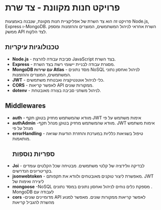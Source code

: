 # פרויקט חנות מקוונת - צד שרת

פרויקט זה הוא צד השרת של אפליקציית חנות מקוונת, שנבנה באמצעות Node.js, Express ו-MongoDB. השרת אחראי לניהול המשתמשים, המוצרים וההזמנות ומספק ממשק API לצד הלקוח.

## טכנולוגיות עיקריות

- **Node.js** - סביבת עבודה להרצת JavaScript בצד השרת.
- **Express** - מסגרת עבודה לבניית יישומי רשת בצד השרת.
- **MongoDB עם שירות Atlas** - מסד נתונים NoSQL לניהול ואחסון נתוני המשתמשים, המוצרים וההזמנות.
- **JWT** - כלי לניהול אוטנטיקציה ואבטחת משתמשים.
- **CORS** - לאפשר קריאות API ממקורות שונים.
- **dotenv** - לניהול משתני סביבה בצורה מאובטחת.


## Middlewares
- **auth** - מוודא שהמשתמש מחזיק בטוקן תקף JWT אימות משתמש על פי  
- **authAdmin** -מוודא שהמשתמש מחזיק בטוקן מנהל תקף. JWT אימות משתמש מנהל על פי 
- **errorHandling** - טיפול בשגיאות כלליות במערכת והחזרת הודעות שגיאה מותאמות.
  ## ספריות נוספות
- **Joi** - לבדיקה וולידציה של קלטי משתמשים. מבטיחה שכל הקלטים עומדים בקריטריונים הנדרשים.
- **jsonwebtoken** - מאפשרת ליצור טוקנים מאובטחים ולוודא את תקפותם. JWT ליצירה ואימות של
- **mongoose** -NoSQL מספקת כלים נוחים לניהול ואחסון נתונים במסד נתונים . MongoDB לעבודה עם  
- **cors** -מדומיינים שונים API  לאפשר קריאות ממקורות שונים. מאפשר למנוע מהשרת להגביל קריאות


